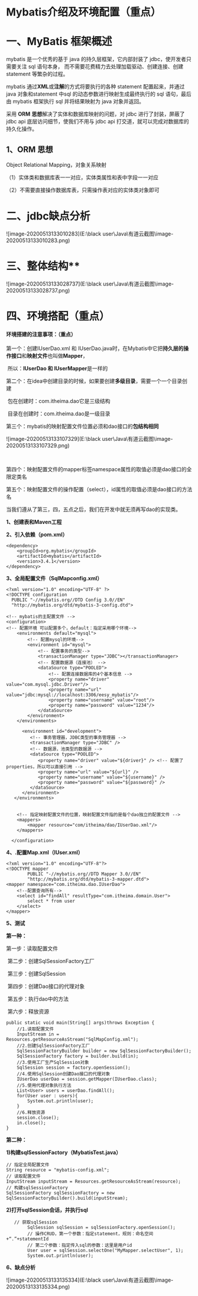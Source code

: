 # **Mybatis介绍及环境配置（重点）**

# **一、MyBatis** **框架概述**

mybatis 是一个优秀的基于 java 的持久层框架，它内部封装了 jdbc，使开发者只需要关注 sql 语句本身， 而不需要花费精力去处理加载驱动、创建连接、创建 statement 等繁杂的过程。

mybatis 通过**XML**或**注解**的方式将要执行的各种 statement 配置起来，并通过 java 对象和statement 中sql 的动态参数进行映射生成最终执行的 sql 语句，最后由 mybatis 框架执行 sql 并将结果映射为 java 对象并返回。

采用 **ORM** **思想**解决了实体和数据库映射的问题，对 jdbc 进行了封装，屏蔽了jdbc api 底层访问细节，使我们不用与 jdbc api 打交道，就可以完成对数据库的持久化操作。

## **1、ORM** **思想**

Object Relational Mapping，对象关系映射

（1）实体类和数据库表一一对应，实体类属性和表中字段一一对应

（2）不需要直接操作数据库表，只需操作表对应的实体类对象即可



# **二、jdbc缺点分析**

![image-20200513133010283](E:\black user\Java\有道云截图\image-20200513133010283.png)



# 三、整体结构**

![image-20200513133028737](E:\black user\Java\有道云截图\image-20200513133028737.png)



# 四、环境搭配（重点）

#### **环境搭建的注意事项：（重点）**

 第一个：创建IUserDao.xml 和 IUserDao.java时，在Mybatis中它把**持久层的操作接口**和**映射文件**也叫做**Mapper**，

​				所以：**IUserDao 和 IUserMapper**是一样的

​		第二个：在idea中创建目录的时候，如果要创建**多级目录**，需要一个一个目录创建

​			包在创建时：com.itheima.dao它是三级结构

​			目录在创建时：com.itheima.dao是一级目录

​		第三个：mybatis的映射配置文件位置必须和dao接口的**包结构相同**

![image-20200513133107329](E:\black user\Java\有道云截图\image-20200513133107329.png)

​		

第四个：映射配置文件的mapper标签namespace属性的取值必须是dao接口的全限定类名

​		第五个：映射配置文件的操作配置（select），id属性的取值必须是dao接口的方法名

​		当我们遵从了第三，四，五点之后，我们在开发中就无须再写dao的实现类。

**1、创建表和Maven工程**

**2、引入依赖（pom.xml）**

```
<dependency>
    <groupId>org.mybatis</groupId>
    <artifactId>mybatis</artifactId>
    <version>3.4.1</version>
</dependency>
```

**3、全局配置文件（SqlMapconfig.xml）**

```
<?xml version="1.0" encoding="UTF-8" ?>
<!DOCTYPE configuration
  PUBLIC "-//mybatis.org//DTD Config 3.0//EN"
  "http://mybatis.org/dtd/mybatis-3-config.dtd">

<!-- mybatis的主配置文件 -->
<configuration>
<!-- 配置环境 可以配置多个，default：指定采用哪个环境-->
    <environments default="mysql">
        <!-- 配置mysql的环境-->
        <environment id="mysql">
            <!-- 配置事务的类型-->
            <transactionManager type="JDBC"></transactionManager>
            <!-- 配置数据源（连接池） -->
            <dataSource type="POOLED">
                <!-- 配置连接数据库的4个基本信息 -->
                <property name="driver" value="com.mysql.jdbc.Driver"/>
                <property name="url" value="jdbc:mysql://localhost:3306/eesy_mybatis"/>
                <property name="username" value="root"/>
                <property name="password" value="1234"/>
            </dataSource>
        </environment>
    </environments>
      
      <environment id="development">
         <!-- 事务管理器，JDBC类型的事务管理器 -->
         <transactionManager type="JDBC" />
         <!-- 数据源，池类型的数据源 -->
         <dataSource type="POOLED">
            <property name="driver" value="${driver}" /> <!-- 配置了properties，所以可以直接引用 -->
            <property name="url" value="${url}" />
            <property name="username" value="${username}" />
            <property name="password" value="${password}" />
         </dataSource>
      </environment>  
   </environments>
   
   
    <!-- 指定映射配置文件的位置，映射配置文件指的是每个dao独立的配置文件 -->
    <mappers>
        <mapper resource="com/itheima/dao/IUserDao.xml"/>
    </mappers>
    
  </configuration>
```

**4、.配置Map.xml（IUser.xml）**

```
<?xml version="1.0" encoding="UTF-8"?>
<!DOCTYPE mapper
        PUBLIC "-//mybatis.org//DTD Mapper 3.0//EN"
        "http://mybatis.org/dtd/mybatis-3-mapper.dtd">
<mapper namespace="com.itheima.dao.IUserDao">
    <!--配置查询所有-->
    <select id="findAll" resultType="com.itheima.domain.User">
        select * from user
    </select>
</mapper>
```

**5、测试**

**第一种：**

 第一步：读取配置文件

​		第二步：创建SqlSessionFactory工厂

​		第三步：创建SqlSession

​		第四步：创建Dao接口的代理对象

​		第五步：执行dao中的方法

​		第六步：释放资源

```
public static void main(String[] args)throws Exception {
    //1.读取配置文件
    InputStream in = Resources.getResourceAsStream("SqlMapConfig.xml");
    //2.创建SqlSessionFactory工厂
    SqlSessionFactoryBuilder builder = new SqlSessionFactoryBuilder();
    SqlSessionFactory factory = builder.build(in);
    //3.使用工厂生产SqlSession对象
    SqlSession session = factory.openSession();
    //4.使用SqlSession创建Dao接口的代理对象
    IUserDao userDao = session.getMapper(IUserDao.class);
    //5.使用代理对象执行方法
    List<User> users = userDao.findAll();
    for(User user : users){
        System.out.println(user);
    }
    //6.释放资源
    session.close();
    in.close();
}
```

**第二种：**

**1)构建sqlSessionFactory（MybatisTest.java）**

```
// 指定全局配置文件
String resource = "mybatis-config.xml";
// 读取配置文件
InputStream inputStream = Resources.getResourceAsStream(resource);
// 构建sqlSessionFactory
SqlSessionFactory sqlSessionFactory = new SqlSessionFactoryBuilder().build(inputStream);
```

**2)打开sqlSession会话，并执行sql**	 

```
   // 获取sqlSession
        SqlSession sqlSession = sqlSessionFactory.openSession();
        // 操作CRUD，第一个参数：指定statement，规则：命名空间+“.”+statementId
        // 第二个参数：指定传入sql的参数：这里是用户id
        User user = sqlSession.selectOne("MyMapper.selectUser", 1);
        System.out.println(user);
```

**6、缺点分析**

![image-20200513133135334](E:\black user\Java\有道云截图\image-20200513133135334.png)